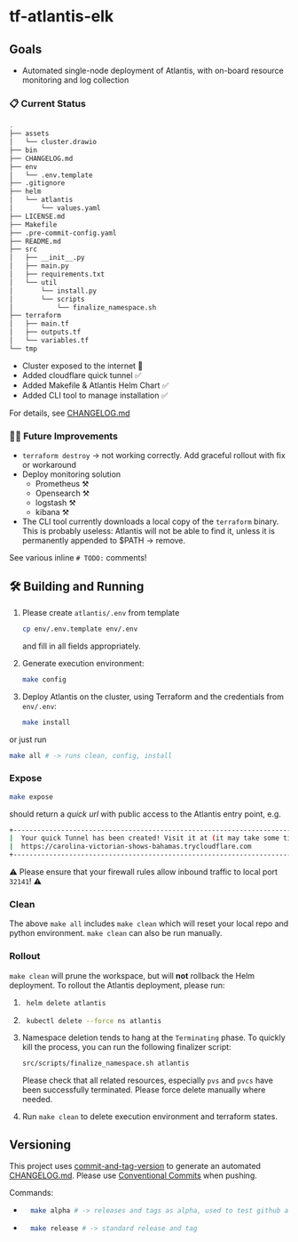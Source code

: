 # tf-atlantis-elk

## Goals

* Automated single-node deployment of Atlantis, with on-board resource monitoring and log collection

### 📋 Current Status
```bash
.
├── assets
│   └── cluster.drawio
├── bin
├── CHANGELOG.md
├── env
│   └── .env.template
├── .gitignore
├── helm
│   └── atlantis
│       └── values.yaml
├── LICENSE.md
├── Makefile
├── .pre-commit-config.yaml
├── README.md
├── src
│   ├── __init__.py
│   ├── main.py
│   ├── requirements.txt
│   └── util
│       └── install.py
│       └── scripts
│           └── finalize_namespace.sh
├── terraform
│   ├── main.tf
│   ├── outputs.tf
│   └── variables.tf
└── tmp
```

* Cluster exposed to the internet 🎉
* Added cloudflare quick tunnel ✅
* Added Makefile & Atlantis Helm Chart ✅
* Added CLI tool to manage installation ✅

For details, see [CHANGELOG.md](CHANGELOG.md)

### 🧑‍🏭 Future Improvements

* `terraform destroy` -> not working correctly. Add graceful rollout with fix or workaround
* Deploy monitoring solution
    * Prometheus ⚒️
    * Opensearch ⚒️
    * logstash ⚒️
    * kibana ⚒️
* The CLI tool currently downloads a local copy of the `terraform` binary.
  This is probably useless: Atlantis will not be able to find it, unless it is permanently appended to $PATH -> remove.

See various inline `# TODO:` comments!

## 🛠️ Building and Running

1. Please create `atlantis/.env` from template
    ```bash
    cp env/.env.template env/.env
    ```
    and fill in all fields appropriately.

2. Generate execution environment:
    ```bash
    make config
    ```

3. Deploy Atlantis on the cluster, using Terraform and the credentials from `env/.env`:
    ```bash
    make install
    ```
or just run

```bash
make all # -> runs clean, config, install
```

### Expose

```bash
make expose
```
should return a *quick url* with public access to the Atlantis entry point, e.g.
```bash
+--------------------------------------------------------------------------------------------+
|  Your quick Tunnel has been created! Visit it at (it may take some time to be reachable):  |
|  https://carolina-victorian-shows-bahamas.trycloudflare.com                                |
+--------------------------------------------------------------------------------------------+
```

⚠️ Please ensure that your firewall rules allow inbound traffic to local port `32141`! ⚠️

### Clean

The above `make all` includes `make clean` which will reset your local repo and python environment. `make clean` can also be run manually.

### Rollout

`make clean` will prune the workspace, but will **not** rollback the Helm deployment. To rollout the Atlantis deployment, please run:

1. ```bash
    helm delete atlantis
    ```
2. ```bash
    kubectl delete --force ns atlantis
    ```
3. Namespace deletion tends to hang at the `Terminating` phase. To quickly kill the process, you can run the following finalizer script:
    ```bash
    src/scripts/finalize_namespace.sh atlantis
    ```
   Please check that all related resources, especially `pvs` and `pvcs` have been successfully terminated. Please force delete manually where needed.

4. Run `make clean` to delete execution environment and terraform states.

## Versioning

This project uses [commit-and-tag-version](https://github.com/absolute-version/commit-and-tag-version) to generate an automated [CHANGELOG.md](CHANGELOG.md).
Please use [Conventional Commits](https://www.conventionalcommits.org/en/v1.0.0/#summary) when pushing.

Commands:

* ```bash
    make alpha # -> releases and tags as alpha, used to test github actions
    ```

* ```bash
    make release # -> standard release and tag
    ```
